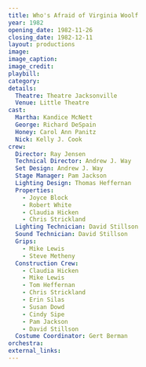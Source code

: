 ```yaml
---
title: Who's Afraid of Virginia Woolf
year: 1982
opening_date: 1982-11-26
closing_date: 1982-12-11
layout: productions
image:
image_caption:
image_credit:
playbill: 
category: 
details:
  Theatre: Theatre Jacksonville
  Venue: Little Theatre
cast:
  Martha: Kandice McNett
  George: Richard DeSpain
  Honey: Carol Ann Panitz
  Nick: Kelly J. Cook
crew:
  Director: Ray Jensen
  Technical Director: Andrew J. Way
  Set Design: Andrew J. Way
  Stage Manager: Pam Jackson
  Lighting Design: Thomas Heffernan
  Properties:
    - Joyce Block
    - Robert White
    - Claudia Hicken
    - Chris Strickland
  Lighting Technician: David Stillson
  Sound Technician: David Stillson
  Grips:
    - Mike Lewis
    - Steve Metheny
  Construction Crew:
    - Claudia Hicken
    - Mike Lewis
    - Tom Heffernan
    - Chris Strickland
    - Erin Silas
    - Susan Dowd
    - Cindy Sipe
    - Pam Jackson
    - David Stillson
  Costume Coordinator: Gert Berman
orchestra:
external_links:
---
```


